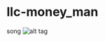 # llc-money_man
song
![alt tag](https://encrypted-tbn0.gstatic.com/images?q=tbn:ANd9GcSDmNZJSzdqEIMq4mFCF6WqqVm3fhvrROHdV2RCPtWVW1y6589u2UdvnlJIxjA29ge8UgA:https://upload.wikimedia.org/wikipedia/commons/thumb/b/b6/Image_created_with_a_mobile_phone.png/1200px-Image_created_with_a_mobile_phone.png&usqp=CAU)

